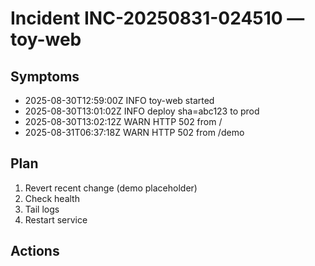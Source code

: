 # Incident INC-20250831-024510 — toy-web

## Symptoms
- 2025-08-30T12:59:00Z INFO toy-web started
- 2025-08-30T13:01:02Z INFO deploy sha=abc123 to prod
- 2025-08-30T13:02:12Z WARN HTTP 502 from /
- 2025-08-31T06:37:18Z WARN HTTP 502 from /demo

## Plan
1. Revert recent change (demo placeholder)
2. Check health
3. Tail logs
4. Restart service

## Actions